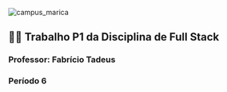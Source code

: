 ![campus_marica](https://github.com/user-attachments/assets/6bf689bf-54d9-4633-8322-821688b1364c)

<h2>👩‍💻 Trabalho P1 da Disciplina de Full Stack</h2>
<h3>Professor: Fabrício Tadeus</h3>
<h3>Período 6</h3>
